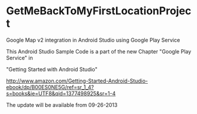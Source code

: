 GetMeBackToMyFirstLocationProject
=================================

Google Map v2 integration in Android Studio using Google Play Service

This Android Studio Sample Code is a part of the new Chapter "Google Play Service" in

"Getting Started with Android Studio"

http://www.amazon.com/Getting-Started-Android-Studio-ebook/dp/B00ES0NE5G/ref=sr_1_4?s=books&ie=UTF8&qid=1377498925&sr=1-4

The update will be available from 09-26-2013
